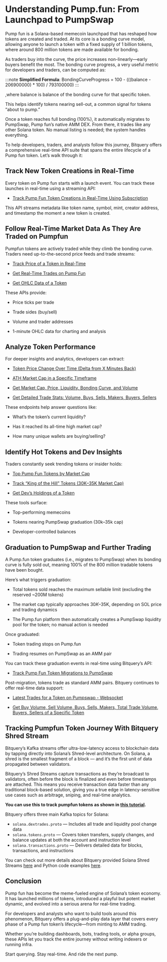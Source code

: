 # Understanding Pump.fun: From Launchpad to PumpSwap

Pump fun is a Solana-based memecoin launchpad that has reshaped how tokens are created and traded. At its core is a bonding curve model, allowing anyone to launch a token with a fixed supply of 1 billion tokens, where around 800 million tokens are made available for bonding.

As traders buy into the curve, the price increases non-linearly—early buyers benefit the most. The bonding curve progress, a very useful metric for developers and traders, can be computed as:

:::note
**Simplified Formula**:
BondingCurveProgress = 100 - (((balance - 206900000) \* 100) / 793100000)
:::

,where balance is balance of the bonding curve for that specific token.

This helps identify tokens nearing sell-out, a common signal for tokens “about to pump.”

Once a token reaches full bonding (100%), it automatically migrates to PumpSwap, Pump fun’s native AMM DEX. From there, it trades like any other Solana token. No manual listing is needed; the system handles everything.

To help developers, traders, and analysts follow this journey, Bitquery offers a comprehensive real-time API suite that spans the entire lifecycle of a Pump fun token. Let’s walk through it:

<head>
  <meta name="title" content="Understanding Pump.fun Token Lifecycle with Bitquery APIs - Real-Time On-Chain Data"/>
  <meta name="description" content="Learn how Pump.fun tokens are created, traded, and graduated to PumpSwap—and how to track every step using real-time Bitquery APIs."/>
  <meta name="keywords" content="Pump.fun API, Solana memecoins, PumpSwap migration, Pump.fun token lifecycle, on-chain trading data, real-time blockchain API, Solana Shred Streams, token bonding curve, crypto analytics, Bitquery Pump.fun, DEX trades, token market cap, Solana developer tools"/>
  <meta name="robots" content="index, follow"/>
  <meta http-equiv="Content-Type" content="text/html; charset=utf-8"/>
  <meta name="language" content="English"/>

  <meta property="og:type" content="website" />
  <meta property="og:title" content="Understanding Pump.fun Token Lifecycle with Bitquery APIs"/>
  <meta property="og:description" content="A complete guide to tracking Pump.fun token creation, trading, bonding curve, and migration to PumpSwap using Bitquery’s real-time APIs."/>

  <meta property="twitter:card" content="summary_large_image"/>
  <meta property="twitter:title" content="Track the Full Lifecycle of Pump.fun Tokens with Bitquery APIs"/>
  <meta property="twitter:description" content="From token launch to trading and migration, explore how to monitor Pump.fun tokens in real-time using Bitquery's blockchain APIs."/>
</head>

## Track New Token Creations in Real-Time

Every token on Pump fun starts with a launch event. You can track these launches in real-time using a streaming API:

- [Track Pump Fun Token Creations in Real-Time Using Subscription](https://docs.bitquery.io/docs/examples/Solana/Pump-Fun-API/#track-newly-created-pump-fun-tokens)

This API streams metadata like token name, symbol, mint, creator address, and timestamp the moment a new token is created.

## Follow Real-Time Market Data As They Are Traded on Pumpfun

Pumpfun tokens are actively traded while they climb the bonding curve. Traders need up-to-the-second price feeds and trade streams:

- [Track Price of a Token in Real-Time](https://docs.bitquery.io/docs/examples/Solana/Pump-Fun-API/#track-price-of-a-token-in-real-time)

- [Get Real-Time Trades on Pump Fun](https://docs.bitquery.io/docs/examples/Solana/Pump-Fun-API/#get-real-time-trades-on-pump-fun)

- [Get OHLC Data of a Token](https://docs.bitquery.io/docs/examples/Solana/Pump-Fun-API/#get-ohlc-data-of-a-token)

These APIs provide:

- Price ticks per trade

- Trade sides (buy/sell)

- Volume and trader addresses

- 1-minute OHLC data for charting and analysis

## Analyze Token Performance

For deeper insights and analytics, developers can extract:

- [Token Price Change Over Time (Delta from X Minutes Back)](https://docs.bitquery.io/docs/examples/Solana/Pump-Fun-API/#token-price-change-over-time-delta-from-x-minutes-back)

- [ATH Market Cap in a Specific Timeframe](https://docs.bitquery.io/docs/examples/Solana/Pump-Fun-API/#ath-market-cap-in-a-specific-timeframe)

- [Get Market Cap, Price, Liquidity, Bonding Curve, and Volume](https://docs.bitquery.io/docs/examples/Solana/Pump-Fun-API/#get-market-cap-price-liquidity-bonding-curve-and-volume)

- [Get Detailed Trade Stats: Volume, Buys, Sells, Makers, Buyers, Sellers](https://docs.bitquery.io/docs/examples/Solana/Pump-Fun-API/#get-detailed-trade-stats-volume-buys-sells-makers-buyers-sellers)

These endpoints help answer questions like:

- What’s the token’s current liquidity?

- Has it reached its all-time high market cap?

- How many unique wallets are buying/selling?

## Identify Hot Tokens and Dev Insights

Traders constantly seek trending tokens or insider holds:

- [Top Pump Fun Tokens by Market Cap](https://docs.bitquery.io/docs/examples/Solana/Pump-Fun-API/#top-pump-fun-tokens-by-market-cap)

- [Track “King of the Hill” Tokens (30K–35K Market Cap)](https://docs.bitquery.io/docs/examples/Solana/Pump-Fun-API/#track-king-of-the-hill-tokens-30k35k-market-cap)

- [Get Dev’s Holdings of a Token](https://docs.bitquery.io/docs/examples/Solana/Pump-Fun-API/#get-devs-holdings-of-a-token)

These tools surface:

- Top-performing memecoins

- Tokens nearing PumpSwap graduation (30k–35k cap)

- Developer-controlled balances

## Graduation to PumpSwap and Further Trading

A Pump.fun token graduates (i.e., migrates to PumpSwap) when its bonding curve is fully sold out, meaning 100% of the 800 million tradable tokens have been bought.

Here’s what triggers graduation:

- Total tokens sold reaches the maximum sellable limit (excluding the reserved ~200M tokens)

- The market cap typically approaches $30K–$35K, depending on SOL price and trading dynamics

- The Pump.fun platform then automatically creates a PumpSwap liquidity pool for the token; no manual action is needed

Once graduated:

- Token trading stops on Pump.fun

- Trading resumes on PumpSwap as an AMM pair

You can track these graduation events in real-time using Bitquery’s API:

- [Track Pump Fun Token Migrations to PumpSwap](https://docs.bitquery.io/docs/examples/Solana/Pump-Fun-Marketcap-Bonding-Curve-API/#track-pump-fun-token-migrations-to-pumpswap)

Post-migration, tokens trade as standard AMM pairs. Bitquery continues to offer real-time data support:

- [Latest Trades for a Token on Pumpswap - Websocket](https://docs.bitquery.io/docs/examples/Solana/pump-swap-api/#latest-trades-for-a-token-on-pumpswap---websocket)

- [Get Buy Volume, Sell Volume, Buys, Sells, Makers, Total Trade Volume, Buyers, Sellers of a Specific Token](https://docs.bitquery.io/docs/examples/Solana/pump-swap-api/#get-buy-volume-sell-volume-buys-sells-makers-total-trade-volume-buyers-sellers-of-a-specific-token)

## Tracking Pumpfun Token Journey With Bitquery Shred Stream

Bitquery’s Kafka streams offer ultra-low-latency access to blockchain data by tapping directly into Solana’s Shred-level architecture. On Solana, a shred is the smallest fragment of a block — and it’s the first unit of data propagated between validators.

Bitquery’s Shred Streams capture transactions as they’re broadcast to validators, often before the block is finalized and even before timestamps are attached. This means you receive transaction data faster than any traditional block-based solution, giving you a true edge in latency-sensitive use cases such as arbitrage, sniping, and real-time analytics.

**You can use this to track pumpfun tokens as shown in [this tutorial](https://youtu.be/UlqZ8DgzNLc).**

Bitquery offers three main Kafka topics for Solana:

- `solana.dextrades.proto` — Includes all trade and liquidity pool change data
- `solana.tokens.proto` — Covers token transfers, supply changes, and balance updates at both the account and instruction level
- `solana.transactions.proto` — Delivers detailed data for blocks, transactions, and instructions

You can check out more details about Bitquery provided Solana Shred Streams [here](https://docs.bitquery.io/docs/streams/protobuf/chains/Solana-protobuf/) and Python code examples [here](https://docs.bitquery.io/docs/streams/protobuf/kafka-protobuf-python/).

## Conclusion

Pump fun has become the meme-fueled engine of Solana’s token economy. It has launched millions of tokens, introduced a playful but potent market dynamic, and evolved into a serious arena for real-time trading.

For developers and analysts who want to build tools around this phenomenon, Bitquery offers a plug-and-play data layer that covers every phase of a Pump fun token’s lifecycle—from minting to AMM trading.

Whether you’re building dashboards, bots, trading tools, or alpha groups, these APIs let you track the entire journey without writing indexers or running infra.

Start querying. Stay real-time. And ride the next pump.
